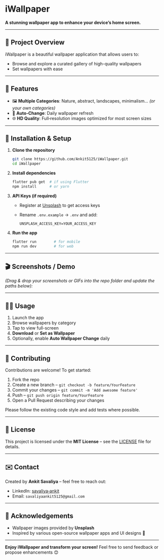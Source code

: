 # iWallpaper

**A stunning wallpaper app to enhance your device’s home screen.**

---

## 📸 Project Overview

iWallpaper is a beautiful wallpaper application that allows users to:

* Browse and explore a curated gallery of high-quality wallpapers
* Set wallpapers with ease

---

## 🚀 Features

* 🖼️ **Multiple Categories**: Nature, abstract, landscapes, minimalism… *(or your own categories)*
* 🔄 **Auto‑Change**: Daily wallpaper refresh
* 🌐 **HD Quality**: Full‑resolution images optimized for most screen sizes

---

## 🔧 Installation & Setup

1. **Clone the repository**

   ```bash
   git clone https://github.com/Ankit5125/iWallpaper.git
   cd iWallpaper
   ```

2. **Install dependencies**

   ```bash
   flutter pub get  # if using Flutter
   npm install      # or yarn
   ```

3. **API Keys (if required)**

   * Register at [Unsplash](https://unsplash.com/developers) to get access keys
   * Rename `.env.example` → `.env` and add:

     ```
     UNSPLASH_ACCESS_KEY=YOUR_ACCESS_KEY
     ```

4. **Run the app**

   ```bash
   flutter run        # for mobile
   npm run dev        # for web
   ```

---

## 🎬 Screenshots / Demo

*(Drag & drop your screenshots or GIFs into the repo folder and update the paths below):*

&#x20;

---

## 🧑‍💻 Usage

1. Launch the app
2. Browse wallpapers by category
3. Tap to view full-screen
4. **Download** or **Set as Wallpaper**
5. Optionally, enable **Auto Wallpaper Change** daily

---

## 🤝 Contributing

Contributions are welcome! To get started:

1. Fork the repo
2. Create a new branch – `git checkout -b feature/YourFeature`
3. Commit your changes – `git commit -m 'Add awesome feature'`
4. Push – `git push origin feature/YourFeature`
5. Open a Pull Request describing your changes

Please follow the existing code style and add tests where possible.

---

## 📄 License

This project is licensed under the **MIT License** – see the [LICENSE](LICENSE) file for details.

---

## ✉️ Contact

Created by **Ankit Savaliya** – feel free to reach out:

* LinkedIn: [savaliya‑ankit](https://www.linkedin.com/in/savaliya-ankit/)
* Email: `savaliyaankit5125@gmail.com`

---

## 🌟 Acknowledgements

* Wallpaper images provided by **Unsplash**
* Inspired by various open-source wallpaper apps and UI designs 🎨

---

**Enjoy iWallpaper and transform your screen!**
Feel free to send feedback or propose enhancements 😊
